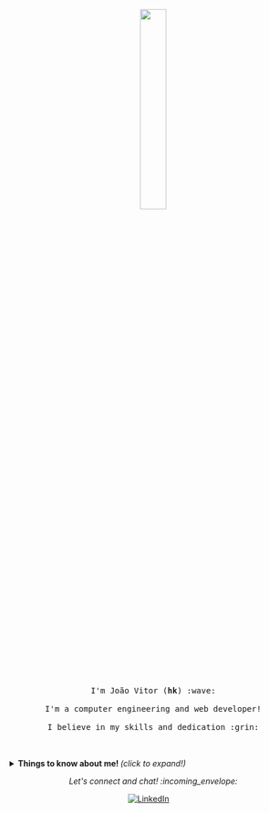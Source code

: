 <p align="center">
  <img src="https://media.giphy.com/media/13HgwGsXF0aiGY/giphy.gif" width="30%">
  <br><br>
  <samp>
    I'm João Vitor (<b>hk</b>) :wave:
    <br><br>
    I'm a computer engineering and web developer!
    <br><br>
    I believe in my skills and dedication :grin:
    <br><br>    
     </samp>
</p>

<br>

<details>
  <summary> <b> Things to know about me! </b> <i>(click to expand!)</i> </summary>
  
  <br> 

### - Languages and Tools...

<p align="center">

  <!-- For more icons please follow  https://github.com/MikeCodesDotNET/ColoredBadges -->  

  
  <img src="https://img.shields.io/badge/JavaScript-323330?style=for-the-badge&logo=javascript&logoColor=F7DF1E" alt="html" style="vertical-align:top; margin:4px"> <!--javascript-->
  <img src="https://img.shields.io/badge/Java-ED8B00?style=for-the-badge&logo=java&logoColor=white" alt="java" style="vertical-align:top; margin:4px"><!--java-->    
  

---

</p>

### - Database...

<p align="center">
  <img src="https://img.shields.io/badge/MongoDB-4EA94B?style=for-the-badge&logo=mongodb&logoColor=white" alt="mongodb" style="vertical-align:top; margin:4px"> <!--mongodb-->
  <img src="https://img.shields.io/badge/PostgreSQL-316192?style=for-the-badge&logo=postgresql&logoColor=white" alt="postgresql" style="vertical-align:top; margin:4px"> <!--postgresql-->
  <img src="https://img.shields.io/badge/MySQL-00000F?style=for-the-badge&logo=mysql&logoColor=white" alt="postgresql" style="vertical-align:top; margin:4px"> <!--mysql-->

---
</p>

### - Frameworks ...

<p align="center">  
  <img src="https://img.shields.io/badge/Spring-6DB33F?style=for-the-badge&logo=spring&logoColor=white" alt="springboot" style="vertical-align:top; margin:4px"> <!--springboot-->  
---
</p>

### - I'm currently...

- Improving my web develepment skills.
- Working on Spring Boot projects.
- Adding Vue.js and other frontend frameworks to my skill set.

---

</details>

<p align="center"> 
  <i> Let's connect and chat! :incoming_envelope: </i>
</p>

<p align="center">
  <a href="https://www.linkedin.com/in/jvhk/"><img src="https://img.shields.io/badge/LinkedIn-0077B5?style=for-the-badge&logo=linkedin&logoColor=white" width="" alt="LinkedIn"></a> &nbsp; &nbsp; <!--Linkedin-->
</p>
<br>
